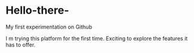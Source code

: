# Hello-there-
My first experimentation on Github

I m trying this platform for the first time. Exciting to explore the features it has to offer.



